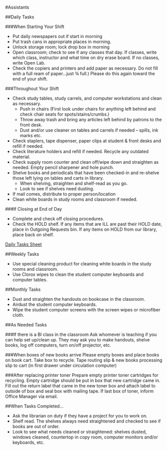 #Assistants

##Daily Tasks

###When Starting Your Shift
- Put daily newspapers out if start in morning
- Put trash cans in appropriate places in morning.
- Unlock storage room; lock drop box in morning
- Open classroom; check to see if any classes that day.  If classes, write which class, instructor and what time on dry erase board.  If no classes, write Open Lab.
- Check the copiers and printers and add paper as necessary. Do not fill with a full ream of paper…just ¾ full.) Please do this again toward the end of your shift.

###Throughout Your Shift
- Check study tables, study carrels, and computer workstations and clean as necessary.
  - Push in chairs (First look under chairs for anything left behind and check chair seats for spots/stains/crumbs.)
  - Throw away trash and bring any articles left behind by patrons to the front desk.
  - Dust and/or use cleaner on tables and carrels if needed – spills, ink marks etc.
- Check staplers, tape dispenser, paper clips at student & front desks and refill if needed.
- Check literature holders and refill if needed. Recycle any outdated material.
- Check supply room counter and clean off/wipe down and straighten as needed.  Empty pencil sharpener and hole punch.
- Shelve books and periodicals that have been checked-in and re-shelve those left lying on tables and carts in library.
  - When shelving, straighten and shelf-read as you go.
  - Look to see if shelves need dusting.
- If mail comes, distribute to proper person/location
- Clean white boards in study rooms and classroom if needed.

###If Closing at End of Day
- Complete and check off closing procedures.
- Check the HOLD shelf. If any items that are ILL are past their HOLD date, place in Outgoing Requests bin.  If any items on HOLD from our library, place back on shelf.

[Daily Tasks Sheet](http://library.ivytech.edu/ld.php?content_id=20473451)

##Weekly Tasks
- Use special cleaning product for cleaning white boards in the study rooms and classroom.
- Use Clorox wipes to clean the student computer keyboards and computer tables.

##Monthly Tasks
- Dust and straighten the handouts on bookcase in the classroom.
- Airdust the student computer keyboards.
- Wipe the student computer screens with the screen wipes or microfiber cloth.

##As Needed Tasks

###If there is a BI class in the classroom
Ask whomever is teaching if you can help set up/clean up. They may ask you to make handouts, shelve books, log off computers, turn on/off projector, etc.

###When boxes of new books arrive
Please empty boxes and place books on book cart. Take box to recycle. Tape routing slip & new books processing slip to cart (in first drawer under circulation computer)

###After replacing printer toner
Prepare empty printer toner cartridges for recycling. Empty cartridge should be put in box that new cartridge came in.  Fill out the return label that came in the new toner box and attach label to outside of box and seal box with mailing tape.  If last box of toner, inform Office Manager via email.

##When Tasks Completed...
- Ask the librarian on duty if they have a project for you to work on.
- Shelf read. The shelves always need straightened and checked to see if books are out of order.
- Look to see what needs cleaned or straightened: shelves dusted, windows cleaned, countertop in copy room, computer monitors and/or keyboards, etc.
